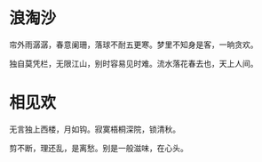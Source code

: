 # 浪淘沙

帘外雨潺潺，春意阑珊，落球不耐五更寒。梦里不知身是客，一晌贪欢。

独自莫凭栏，无限江山，别时容易见时难。流水落花春去也，天上人间。



# 相见欢

无言独上西楼，月如钩。寂寞梧桐深院，锁清秋。

剪不断，理还乱，是离愁。别是一般滋味，在心头。